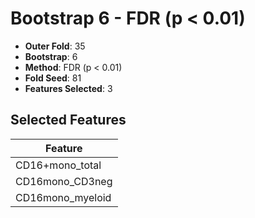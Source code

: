 # Bootstrap 6 - FDR (p < 0.01)

- **Outer Fold**: 35
- **Bootstrap**: 6
- **Method**: FDR (p < 0.01)
- **Fold Seed**: 81
- **Features Selected**: 3

## Selected Features

| Feature |
|---------|
| CD16+mono_total |
| CD16mono_CD3neg |
| CD16mono_myeloid |
